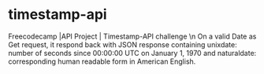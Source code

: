 # timestamp-api
Freecodecamp |API Project | Timestamp-API challenge \n
On a valid Date as Get request, it respond back with JSON response containing unixdate: number of seconds since 00:00:00 UTC on January 1, 1970 and naturaldate: corresponding  human readable form in American English.
